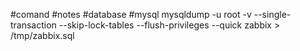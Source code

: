 #comand #notes #database #mysql
mysqldump -u root -v --single-transaction --skip-lock-tables --flush-privileges --quick zabbix > /tmp/zabbix.sql